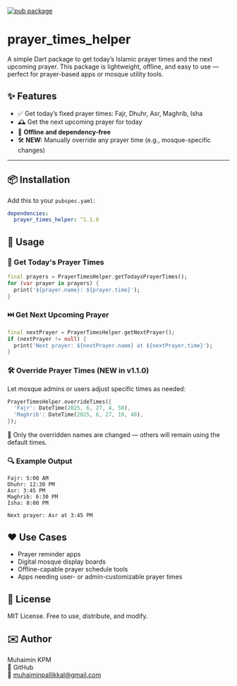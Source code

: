 [![pub package](https://img.shields.io/pub/v/prayer_times_helper.svg)](https://pub.dev/packages/prayer_times_helper)

# prayer_times_helper

A simple Dart package to get today’s Islamic prayer times and the next upcoming prayer. This package is lightweight, offline, and easy to use — perfect for prayer-based apps or mosque utility tools.

## ✨ Features

- ✅ Get today’s fixed prayer times: Fajr, Dhuhr, Asr, Maghrib, Isha
- 🕰️ Get the next upcoming prayer for today
- 🔌 **Offline and dependency-free**
- 🛠️ **NEW:** Manually override any prayer time (e.g., mosque-specific changes)

---

## 📦 Installation

Add this to your `pubspec.yaml`:

```yaml
dependencies:
  prayer_times_helper: ^1.1.0
```

## 🚀 Usage

### 📅 Get Today's Prayer Times

```dart
final prayers = PrayerTimesHelper.getTodaysPrayerTimes();
for (var prayer in prayers) {
  print('${prayer.name}: ${prayer.time}');
}
```

### ⏭️ Get Next Upcoming Prayer

```dart
final nextPrayer = PrayerTimesHelper.getNextPrayer();
if (nextPrayer != null) {
  print('Next prayer: ${nextPrayer.name} at ${nextPrayer.time}');
}
```

### 🛠️ Override Prayer Times (NEW in v1.1.0)
Let mosque admins or users adjust specific times as needed:

```dart
PrayerTimesHelper.overrideTimes({
  'Fajr': DateTime(2025, 6, 27, 4, 50),
  'Maghrib': DateTime(2025, 6, 27, 18, 40),
});
```

📌 Only the overridden names are changed — others will remain using the default times.

### 🔍 Example Output

```
Fajr: 5:00 AM
Dhuhr: 12:30 PM
Asr: 3:45 PM
Maghrib: 6:30 PM
Isha: 8:00 PM

Next prayer: Asr at 3:45 PM
```

## ❤️ Use Cases
- Prayer reminder apps
- Digital mosque display boards
- Offline-capable prayer schedule tools
- Apps needing user- or admin-customizable prayer times

## 📜 License
MIT License. Free to use, distribute, and modify.

## ✉️ Author
Muhaimin KPM  
🔗 GitHub  
📧 muhaiminpallikkal@gmail.com

